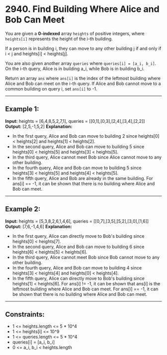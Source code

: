 # 2940. Find Building Where Alice and Bob Can Meet

You are given a **0-indexed** array `heights` of positive integers, where `heights[i]` represents the height of the i-th building.

If a person is in building i, they can move to any other building j if and only if i < j and heights[i] < heights[j].

You are also given another array `queries` where `queries[i] = [a_i, b_i]`. On the i-th query, Alice is in building a_i, while Bob is in building b_i.

Return an array `ans` where `ans[i]` is the index of the leftmost building where Alice and Bob can meet on the i-th query. If Alice and Bob cannot move to a common building on query i, set `ans[i]` to -1.

---

## Example 1:

**Input:** heights = [6,4,8,5,2,7,1], queries = [[0,1],[0,3],[2,4],[3,4],[2,2]]
**Output:** [2,5,-1,5,2]
**Explanation:**
- In the first query, Alice and Bob can move to building 2 since heights[0] < heights[2] and heights[1] < heights[2].
- In the second query, Alice and Bob can move to building 5 since heights[0] < heights[5] and heights[3] < heights[5].
- In the third query, Alice cannot meet Bob since Alice cannot move to any other building.
- In the fourth query, Alice and Bob can move to building 5 since heights[3] < heights[5] and heights[4] < heights[5].
- In the fifth query, Alice and Bob are already in the same building.
For ans[i] == -1, it can be shown that there is no building where Alice and Bob can meet.

---

## Example 2:

**Input:** heights = [5,3,8,2,6,1,4,6], queries = [[0,7],[3,5],[5,2],[3,0],[1,6]]
**Output:** [7,6,-1,4,6]
**Explanation:**
- In the first query, Alice can directly move to Bob's building since heights[0] < heights[7].
- In the second query, Alice and Bob can move to building 6 since heights[6] < heights[5] < heights[6].
- In the third query, Alice cannot meet Bob since Bob cannot move to any other building.
- In the fourth query, Alice and Bob can move to building 4 since heights[3] < heights[4] and heights[0] < heights[4].
- In the fifth query, Alice can directly move to Bob's building since heights[1] < heights[6].
For ans[i] != -1, it can be shown that ans[i] is the leftmost building where Alice and Bob can meet.
For ans[i] == -1, it can be shown that there is no building where Alice and Bob can meet.

---

## Constraints:

- 1 <= heights.length <= 5 * 10^4
- 1 <= heights[i] <= 10^9
- 1 <= queries.length <= 5 * 10^4
- queries[i] = [a_i, b_i]
- 0 <= a_i, b_i < heights.length 